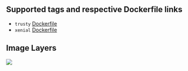 ## Supported tags and respective Dockerfile links

- `trusty` [Dockerfile](https://github.com/helphi/Dockerfile-ubuntu/blob/master/trusty/Dockerfile)
- `xenial` [Dockerfile](https://github.com/helphi/Dockerfile-ubuntu/blob/master/xenial/Dockerfile)

## Image Layers

[![](https://images.microbadger.com/badges/image/helphi/ubuntu.svg)](http://microbadger.com/images/helphi/ubuntu)